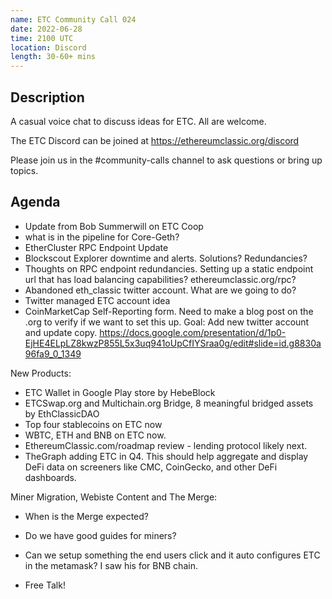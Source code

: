 ```yaml
---
name: ETC Community Call 024
date: 2022-06-28
time: 2100 UTC
location: Discord
length: 30-60+ mins
---
```


## Description

A casual voice chat to discuss ideas for ETC. All are welcome.

The ETC Discord can be joined at https://ethereumclassic.org/discord

Please join us in the #community-calls channel to ask questions or bring up topics.

## Agenda

- Update from Bob Summerwill on ETC Coop
- what is in the pipeline for Core-Geth?
- EtherCluster RPC Endpoint Update
- Blockscout Explorer downtime and alerts. Solutions? Redundancies?
- Thoughts on RPC endpoint redundancies. Setting up a static endpoint url that has load balancing capabilities? ethereumclassic.org/rpc?
- Abandoned eth_classic twitter account. What are we going to do?
- Twitter managed ETC account idea
- CoinMarketCap Self-Reporting form. Need to make a blog post on the .org to verify if we want to set this up. Goal: Add new twitter account and update copy. https://docs.google.com/presentation/d/1p0-EjHE4ELpLZ8kwzP855L5x3uq941oUpCfIYSraa0g/edit#slide=id.g8830a96fa9_0_1349

New Products:
- ETC Wallet in Google Play store by HebeBlock
- ETCSwap.org and Multichain.org Bridge, 8 meaningful bridged assets by EthClassicDAO
- Top four stablecoins on ETC now
- WBTC, ETH and BNB on ETC now.
- EthereumClassic.com/roadmap review - lending protocol likely next.
- TheGraph adding ETC in Q4. This should help aggregate and display DeFi data on screeners like CMC, CoinGecko, and other DeFi dashboards.

Miner Migration, Webiste Content and The Merge:
- When is the Merge expected?
- Do we have good guides for miners?
- Can we setup something the end users click and it auto configures ETC in the metamask? I saw his for BNB chain.

- Free Talk!
